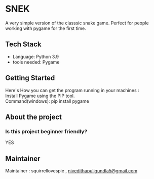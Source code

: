 # SNEK
A very simple version of the classsic snake game. Perfect for people working with pygame for the first time.
## Tech Stack
- Language: Python 3.9
- tools needed: Pygame
## Getting Started
Here's How you can get the program running in your machines :  
Install Pygame using the PIP tool.  
Command(windows): pip install pygame
## About the project
### Is this project beginner friendly?
YES
## Maintainer
Maintainer : squirrellovespie , nivedithapuligundla5@gmail.com
